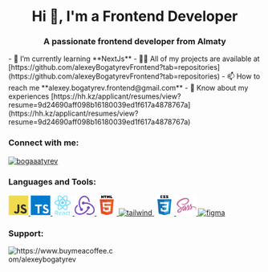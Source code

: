 <h1 align="center">Hi 👋, I'm a Frontend Developer</h1>
<h3 align="center">A passionate frontend developer from Almaty</h3>
- 🌱 I’m currently learning **NextJs** - 👨‍💻 All of my projects are available at
[https://github.com/alexeyBogatyrevFrontend?tab=repositories](https://github.com/alexeyBogatyrevFrontend?tab=repositories)
- 📫 How to reach me **alexey.bogatyrev.frontend@gmail.com** - 📄 Know about my
experiences
[https://hh.kz/applicant/resumes/view?resume=9d24690aff098b16180039ed1f617a4878767a](https://hh.kz/applicant/resumes/view?resume=9d24690aff098b16180039ed1f617a4878767a)
<h3 align="left">Connect with me:</h3>
<p align="left">
	<a href="https://instagram.com/bogaaatyrev" target="blank"
		><img
			align="center"
			src="https://raw.githubusercontent.com/rahuldkjain/github-profile-readme-generator/master/src/images/icons/Social/instagram.svg"
			alt="bogaaatyrev"
			height="30"
			width="40"
	/></a>
</p>
<h3 align="left">Languages and Tools:</h3>
<p align="left">
	<a
		href="https://developer.mozilla.org/en-US/docs/Web/JavaScript"
		target="_blank"
		rel="noreferrer"
	>
		<img
			src="https://raw.githubusercontent.com/devicons/devicon/master/icons/javascript/javascript-original.svg"
			alt="javascript"
			width="40"
			height="40"
		/>
	</a>
	<a href="https://www.typescriptlang.org/" target="_blank" rel="noreferrer">
		<img
			src="https://raw.githubusercontent.com/devicons/devicon/master/icons/typescript/typescript-original.svg"
			alt="typescript"
			width="40"
			height="40"
		/>
	</a>
	<a href="https://reactjs.org/" target="_blank" rel="noreferrer">
		<img
			src="https://raw.githubusercontent.com/devicons/devicon/master/icons/react/react-original-wordmark.svg"
			alt="react"
			width="40"
			height="40"
		/>
	</a>
	<a href="https://redux.js.org" target="_blank" rel="noreferrer">
		<img
			src="https://raw.githubusercontent.com/devicons/devicon/master/icons/redux/redux-original.svg"
			alt="redux"
			width="40"
			height="40"
		/>
	</a>
	<a href="https://www.w3.org/html/" target="_blank" rel="noreferrer">
		<img
			src="https://raw.githubusercontent.com/devicons/devicon/master/icons/html5/html5-original-wordmark.svg"
			alt="html5"
			width="40"
			height="40"
		/>
	</a>
	<a href="https://tailwindcss.com/" target="_blank" rel="noreferrer">
		<img
			src="https://www.vectorlogo.zone/logos/tailwindcss/tailwindcss-icon.svg"
			alt="tailwind"
			width="40"
			height="40"
		/>
	</a>
	<a href="https://www.w3schools.com/css/" target="_blank" rel="noreferrer">
		<img
			src="https://raw.githubusercontent.com/devicons/devicon/master/icons/css3/css3-original-wordmark.svg"
			alt="css3"
			width="40"
			height="40"
		/>
	</a>
	<a href="https://sass-lang.com" target="_blank" rel="noreferrer">
		<img
			src="https://raw.githubusercontent.com/devicons/devicon/master/icons/sass/sass-original.svg"
			alt="sass"
			width="40"
			height="40"
		/>
	</a>
	<a href="https://www.figma.com/" target="_blank" rel="noreferrer">
		<img
			src="https://www.vectorlogo.zone/logos/figma/figma-icon.svg"
			alt="figma"
			width="40"
			height="40"
		/>
	</a>
</p>
<h3 align="left">Support:</h3>
<p>
	<a href="https://www.buymeacoffee.com/alexeybogatyrev">
		<img
			align="left"
			src="https://cdn.buymeacoffee.com/buttons/v2/default-yellow.png"
			height="50"
			width="210"
			alt="https://www.buymeacoffee.com/alexeybogatyrev"
	/></a>
</p>
<br /><br />
